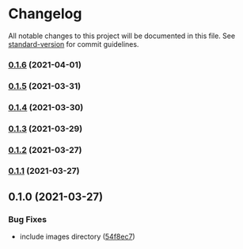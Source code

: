 # Changelog

All notable changes to this project will be documented in this file. See [standard-version](https://github.com/conventional-changelog/standard-version) for commit guidelines.

### [0.1.6](https://github.com/pahudnet/cdk-ecrpublic-gc/compare/v0.1.5...v0.1.6) (2021-04-01)

### [0.1.5](https://github.com/pahudnet/cdk-ecrpublic-gc/compare/v0.1.4...v0.1.5) (2021-03-31)

### [0.1.4](https://github.com/pahudnet/cdk-ecrpublic-gc/compare/v0.1.3...v0.1.4) (2021-03-30)

### [0.1.3](https://github.com/pahudnet/cdk-ecrpublic-gc/compare/v0.1.2...v0.1.3) (2021-03-29)

### [0.1.2](https://github.com/pahudnet/cdk-ecrpublic-gc/compare/v0.1.1...v0.1.2) (2021-03-27)

### [0.1.1](https://github.com/pahudnet/cdk-ecrpublic-gc/compare/v0.1.0...v0.1.1) (2021-03-27)

## 0.1.0 (2021-03-27)


### Bug Fixes

* include images directory ([54f8ec7](https://github.com/pahudnet/cdk-ecrpublic-gc/commit/54f8ec7dd6473ca4919253a1fa1f14584f5e75fe))
